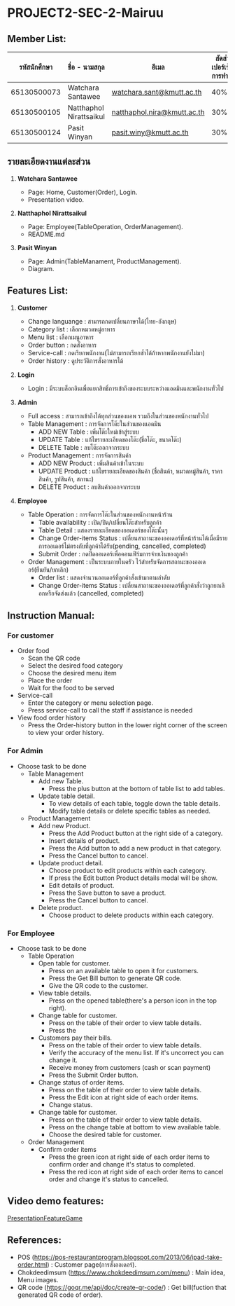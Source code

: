 # PROJECT2-SEC-2-Mairuu

## Member List:

| รหัสนักศึกษา | ชื่อ - นามสกุล       | อีเมล                        | สัดส่วนเปอร์เซ็นต์การทำงาน |
|-----------------|----------------------|-------------------------------|-------------|
| 65130500073    | Watchara Santawee    | watchara.sant@kmutt.ac.th    | 40%         |
| 65130500105    | Natthaphol Nirattsaikul | natthaphol.nira@kmutt.ac.th | 30%         |
| 65130500124    | Pasit Winyan         | pasit.winy@kmutt.ac.th        | 30%         |

## รายละเอียดงานแต่ละส่วน
1. **Watchara Santawee**
   - Page: Home, Customer(Order), Login.
   - Presentation video.

2. **Natthaphol Nirattsaikul**
   - Page: Employee(TableOperation, OrderManagement).
   - README.md

3. **Pasit Winyan**
   - Page: Admin(TableManament, ProductManagement).
   - Diagram.

## Features List:

1. **Customer**

   - Change languange : สามารถกดเปลี่ยนภาษาได้(ไทย-อังกฤษ)
   - Category list : เลือกหมวดหมู่อาหาร
   - Menu list : เลือกเมนูอาหาร
   - Order button : กดสั่งอาหาร
   - Service-call : กดเรียกพนักงาน(ไม่สามารถเรียกซ้ำได้ถ้าหากพนักงานยังไม่มา)
   - Order history : ดูประวัติการสั่งอาหารได้

2. **Login**
   - Login : มีระบบล็อกอินเพื่อแยกสิทธิ์การเข้าถึงของระบบระหว่างแอดมินและพนักงานทั่วไป 

4. **Admin**
   - Full access : สามารถเข้าถึงได้ทุกส่วนของแอพ รวมถึงในส่วนของพนักงานทั่วไป 
   - Table Management : การจัดการโต๊ะในส่วนของแอดมิน
     - ADD NEW Table : เพิ่มโต๊ะใหม่เข้าสู่ระบบ
     - UPDATE Table : แก้ไขรายละเอียดของโต๊ะ(ชื่อโต๊ะ, ขนาดโต๊ะ)
     - DELETE Table : ลบโต๊ะออกจากระบบ
   - Product Management : การจัดการสินค้า
     - ADD NEW Product : เพิ่มสินค้าเข้าในระบบ
     - UPDATE Product : แก้ไขรายละเอียดของสินค้า (ชื่อสินค้า, หมวดหมู่สินค้า, ราคาสินค้า, รูปสินค้า, สถานะ)
     - DELETE Product : ลบสินค้าออกจากระบบ
  
5. **Employee**
   - Table Operation : การจัดการโต๊ะในส่วนของพนักงานหน้าร้าน
     - Table availability : เปิด/ปิด/เปลี่ยนโต๊ะสำหรับลูกค้า
     - Table Detail : แสดงรายละเอียดของออเดอร์ของโต๊ะนั้นๆ
     - Change Order-items Status : เปลี่ยนสาถานะของออเดอร์ที่หน้าร้านได้เมื่อมีรายการออเดอร์ไม่ตรงกับที่ลูกค้าได้รับ(pending, cancelled, completed)
     - Submit Order : กดปิดออเดอร์เพื่อคอนเฟิร์มการจ่ายเงินของลูกค้า 
   - Order Management : เป็นระบบภายในครัว ไว้สำหรับจัดการสถานะของออเดอร์(ยืนยัน/ยกเลิก)
     - Order list : แสดงจำนวนออเดอร์ที่ลูกค้าสั่งเข้ามาตามลำดับ
     - Change Order-items Status : เปลี่ยนสาถานะของออเดอร์ที่ลูกค้าสั่งว่าถูกยกเลิอกหรือจัดส่งแล้ว (cancelled, completed)
    
## Instruction Manual:

### For customer

- Order food
   - Scan the QR code
   - Select the desired food category
   - Choose the desired menu item
   - Place the order
   - Wait for the food to be served
- Service-call
   - Enter the category or menu selection page. 
   - Press service-call to call the staff if assistance is needed
- View food order history
   - Press the Order-history button in the lower right corner of the screen to view your order history.
   
### For Admin
- Choose task to be done
   - Table Management
      - Add new Table.
         - Press the plus button at the bottom of table list to add tables.
      - Update table detail.
         - To view details of each table, toggle down the table details.
         - Modify table details or delete specific tables as needed.
    - Product Management
      - Add new Product.
         - Press the Add Product button at the right side of a category.
         - Insert details of product.
         - Press the Add button to add a new product in that category.
         - Press the Cancel button to cancel.
      - Update product detail.
         - Choose product to edit products within each category.
         - If press the Edit button Product details modal will be show.
         - Edit details of product.
         - Press the Save button to save a product.
         - Press the Cancel button to cancel.
       - Delete product.
         - Choose product to delete products within each category.

### For Employee
- Choose task to be done
  - Table Operation
    - Open table for customer.
       - Press on an available table to open it for customers.
       - Press the Get Bill button to generate QR code.
       - Give the QR code to the customer.
    - View table details.
       - Press on the opened table(there's a person icon in the top right).
    - Change table for customer.
       - Press on the table of their order to view table details.
       - Press the
    - Customers pay their bills.
       - Press on the table of their order to view table details.
       - Verify the accuracy of the menu list. If it's uncorrect you can change it.
       - Receive money from customers (cash or scan payment)
       - Press the Submit Order button.
    - Change status of order items.
       - Press on the table of their order to view table details.
       - Press the Edit icon at right side of each order items.
       - Change status.
    - Change table for customer.
       - Press on the table of their order to view table details.
       - Press on the change table at bottom to view available table.
       - Choose the desired table for customer.
  - Order Management
    - Confirm order items
       - Press the green icon at right side of each order items to confirm order and change it's status to completed.
       - Press the red icon at right side of each order items to cancel order and change it's status to cancelled.

## Video demo features:

[PresentationFeatureGame](https://drive.google.com/file/d/13A-dnV3qxfUE1h_pC-i49TGI2Oe3JQVE/view?pli=1)

## References:

- POS (https://pos-restaurantprogram.blogspot.com/2013/06/ipad-take-order.html) : Customer page(การสั่งออเดอร์).
- Chokdeedimsum (https://www.chokdeedimsum.com/menu) : Main idea, Menu images.
- QR code (https://goqr.me/api/doc/create-qr-code/) : Get bill(fuction that generated QR code of order).

  
